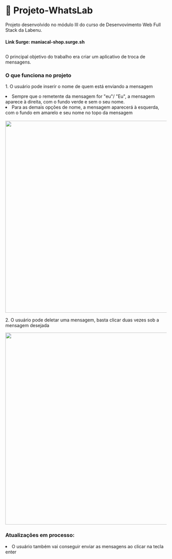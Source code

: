 <h1> 💬 Projeto-WhatsLab </h1>
<p>Projeto desenvolvido no módulo III do curso de Desenvovimento Web Full Stack da Labenu.</p>
<h4> Link Surge: maniacal-shop.surge.sh </h4>

##

<p> O principal objetivo do trabalho era criar um aplicativo de troca de mensagens. </p>

<h3>O que funciona no projeto </h3>
<p> 1. O usuário pode inserir o nome de quem está enviando a mensagem <p>
  <li> Sempre que o remetente da mensagem for "eu"/ "Eu", a mensagem aparece à direita, com o fundo verde e sem o seu nome.
  <li> Para as demais opções de nome, a mensagem aparecerá à esquerda, com o fundo em amarelo e seu nome no topo da mensagem </li> <br>
<img height="600px" src= "https://user-images.githubusercontent.com/102433664/191815909-b7e1359c-2909-407c-a0e0-c6b0f59eb32d.png" />

<p> 2. O usuário pode deletar uma mensagem, basta clicar duas vezes sob a mensagem desejada </p>
<img height="600px" src= "https://user-images.githubusercontent.com/102433664/191816535-a8fdbbbc-c5d9-47e1-9157-9e359510d85d.png" />



<h3> Atualizações em processo: </h3>
<li> O usuário também vai conseguir enviar as mensagens ao clicar na tecla enter </li>



